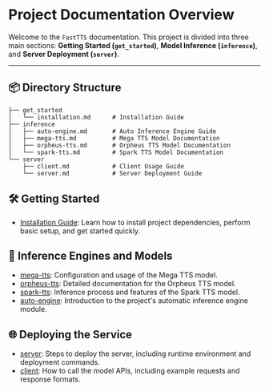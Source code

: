 # Project Documentation Overview

Welcome to the `FastTTS` documentation. This project is divided into three main sections: **Getting
Started (`get_started`)**, **Model Inference (`inference`)**, and **Server Deployment (`server`)**.

---

## 📦 Directory Structure

```
├── get_started
│   └── installation.md      # Installation Guide
├── inference
│   ├── auto-engine.md       # Auto Inference Engine Guide
│   ├── mega-tts.md          # Mega TTS Model Documentation
│   ├── orpheus-tts.md       # Orpheus TTS Model Documentation
│   └── spark-tts.md         # Spark TTS Model Documentation
└── server
    ├── client.md            # Client Usage Guide
    └── server.md            # Server Deployment Guide
```

## 🛠️ Getting Started

- [Installation Guide](get_started/installation.md): Learn how to install project dependencies, perform basic setup, and
  get started quickly.

## 🧠 Inference Engines and Models

- [mega-tts](inference/mega-tts.md): Configuration and usage of the Mega TTS model.
- [orpheus-tts](inference/orpheus-tts.md): Detailed documentation for the Orpheus TTS model.
- [spark-tts](inference/spark-tts.md): Inference process and features of the Spark TTS model.
- [auto-engine](inference/auto-engine.md): Introduction to the project's automatic inference engine module.

## 🌐 Deploying the Service

- [server](server/server.md): Steps to deploy the server, including runtime environment and deployment commands.
- [client](server/client.md): How to call the model APIs, including example requests and response formats.